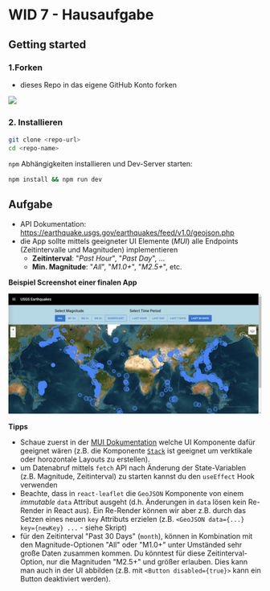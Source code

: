 # WID 7 - Hausaufgabe

## Getting started

### 1.Forken

- dieses Repo in das eigene GitHub Konto forken

<img src="public/image.png" width=200/>

### 2. Installieren

```sh
git clone <repo-url>
cd <repo-name>
```

`npm` Abhängigkeiten installieren und Dev-Server starten:

```sh
npm install && npm run dev
```

## Aufgabe

- API Dokumentation: https://earthquake.usgs.gov/earthquakes/feed/v1.0/geojson.php
- die App sollte mittels geeigneter UI Elemente (_MUI_) alle Endpoints (Zeitintervalle und Magnituden) implementieren
  - **Zeitinterval**: "_Past Hour_", "_Past Day_", ...
  - **Min. Magnitude**: "_All_", "_M1.0+_", "_M2.5+_", etc.

**Beispiel Screenshot einer finalen App**

![](/public/Final-App.png)

**Tipps**

- Schaue zuerst in der [MUI Dokumentation](https://mui.com/material-ui/all-components/) welche UI Komponente dafür geeignet wären (z.B. die Komponente [`Stack`](https://mui.com/material-ui/react-stack/) ist geeignet um verktikale oder horozontale Layouts zu erstellen).
- um Datenabruf mittels `fetch` API nach Änderung der State-Variablen (z.B. Magnitude, Zeitinterval) zu starten kannst du den `useEffect` Hook verwenden
- Beachte, dass in `react-leaflet` die `GeoJSON` Komponente von einem _immutable_ `data` Attribut ausgeht (d.h. Änderungen in `data` lösen kein Re-Render in React aus). Ein Re-Render können wir aber z.B. durch das Setzen eines neuen `key` Attributs erzielen (z.B. `<GeoJSON data={...} key={newKey} ...` - siehe Skript)
- für den Zeitinterval "Past 30 Days" (`month`), können in Kombination mit den Magnitude-Optionen "All" oder "M1.0+" unter Umständed sehr große Daten zusammen kommen. Du könntest für diese Zeitinterval-Option, nur die Magnituden "M2.5+" und größer erlauben. Dies kann man auch in der UI abbilden (z.B. mit `<Button disabled={true}>` kann ein Button deaktiviert werden).
